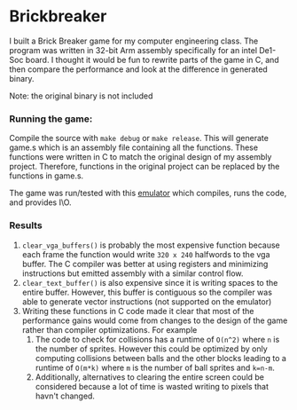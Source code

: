 # Brickbreaker
I built a Brick Breaker game for my computer engineering class. The program was written in 32-bit Arm assembly specifically for an intel De1-Soc board. I thought it would be fun to rewrite parts of the game in C, and then compare the performance and look at the difference in generated binary.


Note: the original binary is not included




### Running the game:
Compile the source with `make debug` or `make release`. This will generate game.s which is an assembly file containing all the functions. These functions were written in C to match the original design of my assembly project. Therefore, functions in the original project can be replaced by the functions in game.s. 


The game was run/tested with this [emulator] which compiles, runs the code, and provides I\O.


### Results
1. `clear_vga_buffers()` is probably the most expensive function because each frame the function would write `320 x 240` halfwords to the vga buffer. The C compiler was better at using registers and minimizing instructions but emitted assembly with a similar control flow.
2. `clear_text_buffer()` is also expensive since it is writing spaces to the entire buffer. However, this buffer is contiguous so the compiler was able to generate vector instructions (not supported on the emulator)
3. Writing these functions in C code made it clear that most of the performance gains would come from changes to the design of the game rather than compiler optimizations. For example
    1. The code to check for collisions has a runtime of `O(n^2)` where `n` is the number of sprites. However this could be optimized by only computing collisions between balls and the other blocks leading to a runtime of `O(m*k)` where `m` is the number of ball sprites and `k=n-m`. 
    2. Additionally, alternatives to clearing the entire screen could be considered because a lot of time is wasted writing to pixels that havn't changed. 














[emulator]: https://cpulator.01xz.net/?sys=arm-de1soc